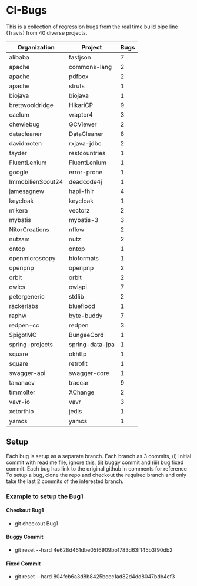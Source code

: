 # CI-Bugs 

This is a collection of regression bugs from the real time build pipe line (Travis) from 40 diverse projects.

| Organization  | Project | Bugs |
| ------------- | ------------- |-------------  |
|alibaba|fastjson|7|
|apache|commons-lang|2|
|apache|pdfbox|2|
|apache|struts|1
|biojava|biojava|1|
|brettwooldridge|HikariCP|9|
|caelum|vraptor4|3|
|chewiebug|GCViewer|2|
|datacleaner|DataCleaner|8|
|davidmoten|rxjava-jdbc|2|
|fayder|restcountries|1|
|FluentLenium|FluentLenium|1|
|google|error-prone|1|
|ImmobilienScout24|deadcode4j|1|
|jamesagnew|hapi-fhir|4|
|keycloak|keycloak|1|
|mikera|vectorz|2|
|mybatis|mybatis-3|3|
|NitorCreations|nflow|2|
|nutzam|nutz|2|
|ontop|ontop|1|
|openmicroscopy|bioformats|1|
|openpnp|openpnp|2|
|orbit|orbit|2|
|owlcs|owlapi|7|
|petergeneric|stdlib|2|
|rackerlabs|blueflood|1|
|raphw|byte-buddy|7|
|redpen-cc|redpen|3|
|SpigotMC|BungeeCord|1|
|spring-projects|spring-data-jpa|1|
|square|okhttp|1|
|square|retrofit|1|
|swagger-api|swagger-core|1|
|tananaev|traccar|9|
|timmolter|XChange|2|
|vavr-io|vavr|3|
|xetorthio|jedis|1|
|yamcs|yamcs|1|


## Setup
Each bug is setup as a separate branch. Each branch as 3 commits, (i) Initial commit with read me file, ignore this, (ii) buggy commit and (iii) bug fixed commit. Each bug has link to the original github in comments for reference To setup a bug, clone the repo and checkout the required branch and only take the last 2 commits of the interested branch.

### Example to setup the Bug1

#### Checkout Bug1
- git checkout Bug1

#### Buggy Commit
- git reset --hard 4e628d461dbe05f6909bb1783d63f145b3f90db2

#### Fixed Commit
- git reset --hard 804fcb6a3d8b8425bcec1ad82d4dd8047bdb4cf3
